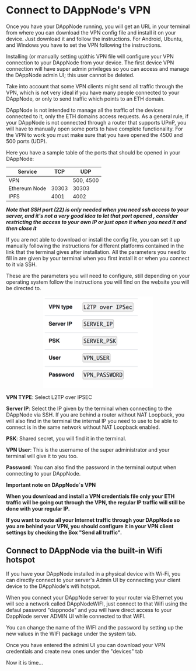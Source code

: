 # Connect to DAppNode's VPN

Once you have your DAppNode running, you will get an URL in your terminal from where you can download the VPN config file and install it on your device. Just download it and follow the instructions. For Android, Ubuntu, and Windows you have to set the VPN following the instructions.

Installing (or manually setting up)this VPN file will configure your VPN connection to your DAppNode from your device. The first device VPN connection will have super admin privileges so you can access and manage the DAppNode admin UI; this user cannot be deleted.

Take into account that some VPN clients might send all traffic through the VPN, which is not very ideal if you have many people connected to your DAppNode, or only to send traffic which points to an ETH domain.

DAppNode is not intended to manage all the traffic of the devices connected to it, only the ETH domains access requests.
As a general rule, if your DAppNode is not connected through a router that supports UPnP, you will have to manually open some ports to have complete functionality. For the VPN to work you must make sure that you have opened the 4500 and 500 ports (UDP).

Here you have a sample table of the ports that should be opened in your DAppNode:

| Service       | TCP   | UDP       |
| ------------- | ----- | --------- |
| VPN           |       | 500, 4500 |
| Ethereum Node | 30303 | 30303     |
| IPFS          | 4001  | 4002      |

***Note that SSH port (22) is only needed when you need ssh access to your server, and it's not a very  good idea to let that port opened , consider restricting the access to your own IP or just open it when you need it and then close it***

If you are not able to download or install the config file, you can set it up manually following the instructions for different platforms contained in the link that the terminal gives after installation. All the parameters you need to fill in are given by your terminal when you first install it or when you connect to it vía SSH.

These are the parameters you will need to configure, still depending on your operating system follow the instructions you will find on the website you will be directed to.

<p align="center">
    <img width="300"src="https://github.com/Shelpin/DAppNode/raw/master/doc/credentialsscreen.png">
</p>

**VPN TYPE**: Select L2TP over IPSEC

**Server IP**: Select the IP given by the terminal when connecting to the DAppNode via SSH. If you are behind a router without NAT Loopback, you will also find in the terminal the internal IP you need to use to be able to connect is in the same network without NAT Loopback enabled.

**PSK**: Shared secret, you will find it in the terminal.

**VPN User**: This is the username of the super administrator and your terminal will give it to you too.

**Password**: You can also find the password in the terminal output when connecting to your DAppNode.

**Important note on DAppNode´s VPN**

**When you download and install a VPN credentials file only your ETH traffic will be going out through the VPN, the regular IP traffic will still be done with your regular IP.** 

**If you want to route all your Internet traffic through your DAppNode so you are behind your VPN, you should configure it in your VPN client settings by checking the Box "Send all traffic".** 

## Connect to DAppNode via the built-in Wifi hotspot

If you have your DAppNode installed in a physical device with Wi-Fi, you can directly connect to your server's Admin UI by connecting your client device to the DAppNode's wifi hotspot. 

When you connect your DAppNode server to your router via Ethernet you will see a network called DAppNodeWIFI, just connect to that Wifi using the defaul password "dappnode" and you will have direct access to your DappNode server ADMIN UI while connected to that WIFI. 

You can change the name of the WIFI and the password by setting up the new values in the WIFI package under the system tab. 

Once you have entered the admini UI you can download your VPN credentials and create new ones under the "devices" tab

Now it is time…
